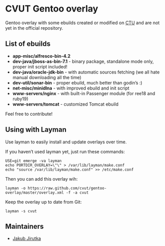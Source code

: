 CVUT Gentoo overlay
===================

Gentoo overlay with some ebuilds created or modified on [CTU](http://www.cvut.cz/) and are not yet in the official repository.


List of ebuilds
---------------

* **app-misc/alfresco-bin-4.2**
* **dev-java/jboss-as-bin-7.1** - binary package, standalone mode only, proper init script included!
* **dev-java/oracle-jdk-bin** - with automatic sources fetching (we all hate manual downloading all the time)
* **dev-util/sonar-bin** - proper ebuild, much better than godin’s :)
* **net-misc/minidlna** - with improved ebuild and init script
* **www-servers/nginx** - with built-in Passenger module (for ree18 and ruby19)
* **www-servers/tomcat** - customized Tomcat ebuild

Feel free to contribute!


Using with Layman
-----------------

Use layman to easily install and update overlays over time.

If you haven’t used layman yet, just run these commands:

	USE=git emerge -va layman
	echo PORTDIR_OVERLAY=\"\" > /var/lib/layman/make.conf
	echo "source /var/lib/layman/make.conf" >> /etc/make.conf


Then you can add this overlay wih:

	layman -o https://raw.github.com/cvut/gentoo-overlay/master/overlay.xml -f -a cvut

Keep the overlay up to date from Git:

	layman -s cvut


Maintainers
-----------

* [Jakub Jirutka](mailto:jirutjak@fit.cvut.cz)
